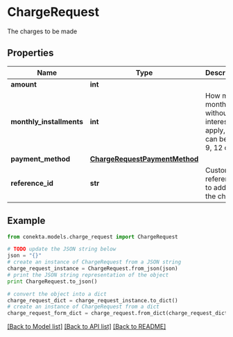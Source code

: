 # ChargeRequest

The charges to be made

## Properties
Name | Type | Description | Notes
------------ | ------------- | ------------- | -------------
**amount** | **int** |  | [optional] 
**monthly_installments** | **int** | How many months without interest to apply, it can be 3, 6, 9, 12 or 18 | [optional] 
**payment_method** | [**ChargeRequestPaymentMethod**](ChargeRequestPaymentMethod.md) |  | 
**reference_id** | **str** | Custom reference to add to the charge | [optional] 

## Example

```python
from conekta.models.charge_request import ChargeRequest

# TODO update the JSON string below
json = "{}"
# create an instance of ChargeRequest from a JSON string
charge_request_instance = ChargeRequest.from_json(json)
# print the JSON string representation of the object
print ChargeRequest.to_json()

# convert the object into a dict
charge_request_dict = charge_request_instance.to_dict()
# create an instance of ChargeRequest from a dict
charge_request_form_dict = charge_request.from_dict(charge_request_dict)
```
[[Back to Model list]](../README.md#documentation-for-models) [[Back to API list]](../README.md#documentation-for-api-endpoints) [[Back to README]](../README.md)


